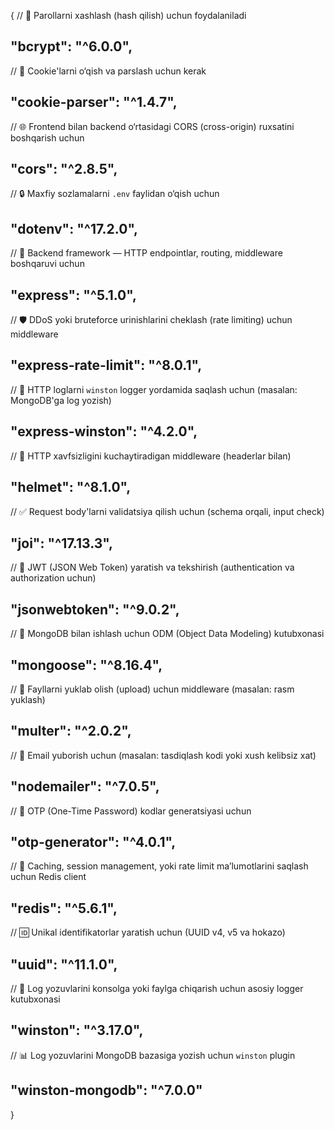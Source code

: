 {
// 🔐 Parollarni xashlash (hash qilish) uchun foydalaniladi

## "bcrypt": "^6.0.0",

// 🍪 Cookie'larni o‘qish va parslash uchun kerak

## "cookie-parser": "^1.4.7",

// 🌐 Frontend bilan backend o‘rtasidagi CORS (cross-origin) ruxsatini boshqarish uchun

## "cors": "^2.8.5",

// 🔒 Maxfiy sozlamalarni `.env` faylidan o‘qish uchun

## "dotenv": "^17.2.0",

// 🚀 Backend framework — HTTP endpointlar, routing, middleware boshqaruvi uchun

## "express": "^5.1.0",

// 🛡️ DDoS yoki bruteforce urinishlarini cheklash (rate limiting) uchun middleware

## "express-rate-limit": "^8.0.1",

// 📝 HTTP loglarni `winston` logger yordamida saqlash uchun (masalan: MongoDB'ga log yozish)

## "express-winston": "^4.2.0",

// 🔐 HTTP xavfsizligini kuchaytiradigan middleware (headerlar bilan)

## "helmet": "^8.1.0",

// ✅ Request body'larni validatsiya qilish uchun (schema orqali, input check)

## "joi": "^17.13.3",

// 🔏 JWT (JSON Web Token) yaratish va tekshirish (authentication va authorization uchun)

## "jsonwebtoken": "^9.0.2",

// 🧠 MongoDB bilan ishlash uchun ODM (Object Data Modeling) kutubxonasi

## "mongoose": "^8.16.4",

// 📂 Fayllarni yuklab olish (upload) uchun middleware (masalan: rasm yuklash)

## "multer": "^2.0.2",

// 📧 Email yuborish uchun (masalan: tasdiqlash kodi yoki xush kelibsiz xat)

## "nodemailer": "^7.0.5",

// 🔢 OTP (One-Time Password) kodlar generatsiyasi uchun

## "otp-generator": "^4.0.1",

// 🚀 Caching, session management, yoki rate limit ma’lumotlarini saqlash uchun Redis client

## "redis": "^5.6.1",

// 🆔 Unikal identifikatorlar yaratish uchun (UUID v4, v5 va hokazo)

## "uuid": "^11.1.0",

// 📝 Log yozuvlarini konsolga yoki faylga chiqarish uchun asosiy logger kutubxonasi

## "winston": "^3.17.0",

// 📊 Log yozuvlarini MongoDB bazasiga yozish uchun `winston` plugin

## "winston-mongodb": "^7.0.0"

}
